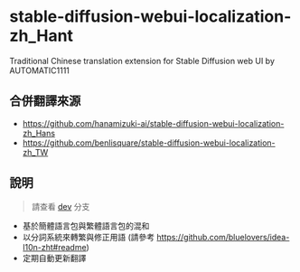 # stable-diffusion-webui-localization-zh_Hant

Traditional Chinese translation extension for Stable Diffusion web UI by AUTOMATIC1111

## 合併翻譯來源

- https://github.com/hanamizuki-ai/stable-diffusion-webui-localization-zh_Hans
- https://github.com/benlisquare/stable-diffusion-webui-localization-zh_TW

## 說明

> 請查看 [dev](https://github.com/bluelovers/stable-diffusion-webui-localization-zh_Hant/tree/dev) 分支

- 基於簡體語言包與繁體語言包的混和
- 以分詞系統來轉繁與修正用語 (請參考 https://github.com/bluelovers/idea-l10n-zht#readme)
- 定期自動更新翻譯

